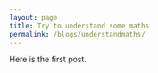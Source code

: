 ```yaml
---
layout: page
title: Try to understand some maths
permalink: /blogs/understandmaths/
---
```


Here is the first post.



